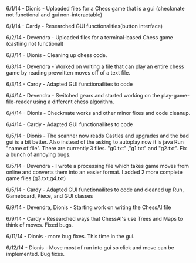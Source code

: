 6/1/14 - Dionis - Uploaded files for a Chess game that is a gui (checkmate not functional and gui non-interactable)

6/1/14 - Cardy - Researched GUI functionalities(button interface)

6/2/14 - Devendra - Uploaded files for a terminal-based Chess game (castling not functional)

6/3/14 - Dionis - Cleaning up chess code.

6/3/14 - Devendra - Worked on writing a file that can play an entire chess game by reading prewritten moves off of a text file.

6/3/14 - Cardy - Adapted GUI functionailites to code

6/4/14 - Devendra - Switched gears and started working on the play-game-file-reader using a different chess algorithm.

6/4/14 - Dionis - Checkmate works and other minor fixes and code cleanup.

6/4/14 - Cardy - Adapted GUI functionailites to code

6/5/14 - Dionis - The scanner now reads Castles and upgrades and the bad gui  is a  bit better. Also instead of the asking to autoplay now it is java Run "name of file".
There are currently 3 files. "g0.txt" ,"g1.txt" and "g2.txt". Fix a bunch of annoying bugs.

6/5/14 - Devendra - I wrote a processing file which takes game moves from online and converts them into an easier format.
I added 2 more complete game files (g3.txt,g4.txt) 

6/5/14 - Cardy - Adapted GUI functionailites to code and cleaned up Run, Gameboard, Piece, and GUI classes

6/9/14 - Devendra, Dionis - Starting work on writing the ChessAI file

6/9/14 - Cardy - Researched ways that ChessAI's use Trees and Maps to think of moves. Fixed bugs.

6/11/14 - Dionis - more bug fixes. This time in the gui.

6/12/14 - Dionis - Move most of run into gui so click and move can be implemented. Bug fixes.
